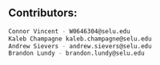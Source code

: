 ## Contributors: 

```bash
Connor Vincent - W0646304@selu.edu
Kaleb Champagne kaleb.champagne@selu.edu
Andrew Sievers - andrew.sievers@selu.edu
Brandon Lundy - brandon.lundy@selu.edu
```
